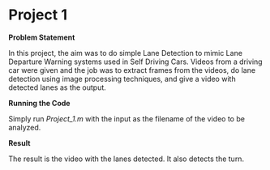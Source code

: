 # Project 1

**Problem Statement**

In this project, the aim was to do simple Lane Detection to mimic Lane Departure Warning systems used in Self Driving Cars. Videos from a driving car were given and the job was to extract frames from the videos, do lane detection using image processing techniques, and give a video with detected lanes as the output.

**Running the Code**

Simply run *Project_1.m* with the input as the filename of the video to be analyzed.

**Result**

The result is the video with the lanes detected. It also detects the turn.

